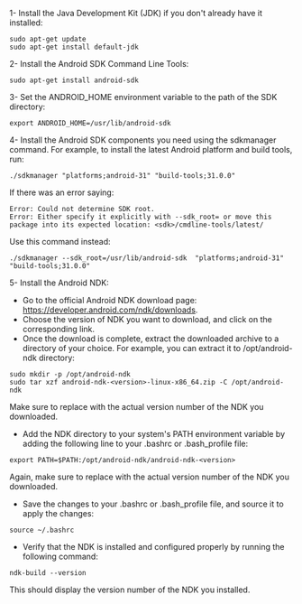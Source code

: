 1- Install the Java Development Kit (JDK) if you don't already have it installed:
```commandline
sudo apt-get update
sudo apt-get install default-jdk
```

2- Install the Android SDK Command Line Tools:
```commandline
sudo apt-get install android-sdk
```

3- Set the ANDROID_HOME environment variable to the path of the SDK directory:
```commandline
export ANDROID_HOME=/usr/lib/android-sdk
```

4- Install the Android SDK components you need using the sdkmanager command. For example, to install the latest Android platform and build tools, run:
```commandline
./sdkmanager "platforms;android-31" "build-tools;31.0.0"
```
If there was an error saying:
```text
Error: Could not determine SDK root.
Error: Either specify it explicitly with --sdk_root= or move this package into its expected location: <sdk>/cmdline-tools/latest/
```
Use this command instead:
```commandline
./sdkmanager --sdk_root=/usr/lib/android-sdk  "platforms;android-31" "build-tools;31.0.0"
```
5- Install the Android NDK:
- Go to the official Android NDK download page: https://developer.android.com/ndk/downloads.
- Choose the version of NDK you want to download, and click on the corresponding link.
- Once the download is complete, extract the downloaded archive to a directory of your choice. For example, you can extract it to /opt/android-ndk directory:
```commandline
sudo mkdir -p /opt/android-ndk
sudo tar xzf android-ndk-<version>-linux-x86_64.zip -C /opt/android-ndk
```
Make sure to replace <version> with the actual version number of the NDK you downloaded.
- Add the NDK directory to your system's PATH environment variable by adding the following line to your .bashrc or .bash_profile file:
```commandline
export PATH=$PATH:/opt/android-ndk/android-ndk-<version>
```
Again, make sure to replace <version> with the actual version number of the NDK you downloaded.
- Save the changes to your .bashrc or .bash_profile file, and source it to apply the changes:
```commandline
source ~/.bashrc
```
- Verify that the NDK is installed and configured properly by running the following command:
```commandline
ndk-build --version
```
This should display the version number of the NDK you installed.